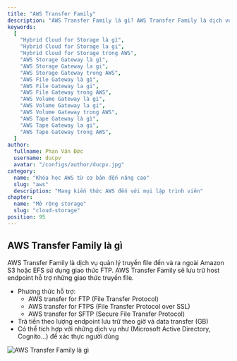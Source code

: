 ```yaml
---
title: "AWS Transfer Family"
description: "AWS Transfer Family là gì? AWS Transfer Family là dịch vụ quản lý truyền file đến và ra ngoài Amazon S3 hoặc EFS sử dụng giao thức FTP."
keywords:
  [
    "Hybrid Cloud for Storage là gì",
    "Hybrid Cloud for Storage la gi",
    "Hybrid Cloud for Storage trong AWS",
    "AWS Storage Gateway là gì",
    "AWS Storage Gateway la gi",
    "AWS Storage Gateway trong AWS",
    "AWS File Gateway là gì",
    "AWS File Gateway la gi",
    "AWS File Gateway trong AWS",
    "AWS Volume Gateway là gì",
    "AWS Volume Gateway la gi",
    "AWS Volume Gateway trong AWS",
    "AWS Tape Gateway là gì",
    "AWS Tape Gateway la gi",
    "AWS Tape Gateway trong AWS",
  ]
author:
  fullname: Phan Văn Đức
  username: ducpv
  avatar: "/configs/author/ducpv.jpg"
category:
  name: "Khóa học AWS từ cơ bản đến nâng cao"
  slug: "aws"
  description: "Mang kiến thức AWS đến với mọi lập trình viên"
chapter:
  name: "Mở rộng storage"
  slug: "cloud-storage"
position: 95
---
```


## AWS Transfer Family là gì

AWS Transfer Family là dịch vụ quản lý truyền file đến và ra ngoài Amazon S3 hoặc EFS sử dụng giao thức FTP. AWS Transfer Family sẽ lưu trữ host endpoint hỗ trợ những giao thức truyền file.

- Phương thức hỗ trợ:
  - AWS transfer for FTP (File Transfer Protocol)
  - AWS transfer for FTPS (File Transfer Protocol over SSL)
  - AWS transfer for SFTP (Secure File Transfer Protocol)
- Trả tiền theo lượng endpoint lưu trữ theo giờ và data transfer (GB)
- Có thể tích hợp với những dịch vụ như (Microsoft Active Directory, Cognito...) để xác thực người dùng

![AWS Transfer Family là gì](https://d1.awsstatic.com/cloud-storage/product-page-diagram_AWS-Transfer-Family_HIW-Diagram.4af0b3b19477f22bc7e37995c43cf833b6db0ce9.png)
